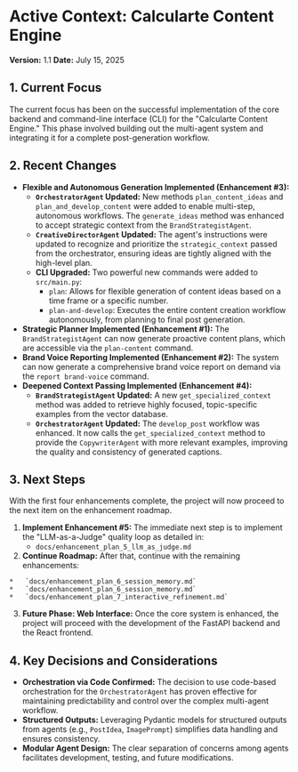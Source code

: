# Active Context: Calcularte Content Engine

**Version:** 1.1
**Date:** July 15, 2025

## 1. Current Focus

The current focus has been on the successful implementation of the core backend and command-line interface (CLI) for the "Calcularte Content Engine." This phase involved building out the multi-agent system and integrating it for a complete post-generation workflow.

## 2. Recent Changes

*   **Flexible and Autonomous Generation Implemented (Enhancement #3):**
    *   **`OrchestratorAgent` Updated:** New methods `plan_content_ideas` and `plan_and_develop_content` were added to enable multi-step, autonomous workflows. The `generate_ideas` method was enhanced to accept strategic context from the `BrandStrategistAgent`.
    *   **`CreativeDirectorAgent` Updated:** The agent's instructions were updated to recognize and prioritize the `strategic_context` passed from the orchestrator, ensuring ideas are tightly aligned with the high-level plan.
    *   **CLI Upgraded:** Two powerful new commands were added to `src/main.py`:
        *   `plan`: Allows for flexible generation of content ideas based on a time frame or a specific number.
        *   `plan-and-develop`: Executes the entire content creation workflow autonomously, from planning to final post generation.
*   **Strategic Planner Implemented (Enhancement #1):** The `BrandStrategistAgent` can now generate proactive content plans, which are accessible via the `plan-content` command.
*   **Brand Voice Reporting Implemented (Enhancement #2):** The system can now generate a comprehensive brand voice report on demand via the `report brand-voice` command.
*   **Deepened Context Passing Implemented (Enhancement #4):**
    *   **`BrandStrategistAgent` Updated:** A new `get_specialized_context` method was added to retrieve highly focused, topic-specific examples from the vector database.
    *   **`OrchestratorAgent` Updated:** The `develop_post` workflow was enhanced. It now calls the `get_specialized_context` method to provide the `CopywriterAgent` with more relevant examples, improving the quality and consistency of generated captions.

## 3. Next Steps

With the first four enhancements complete, the project will now proceed to the next item on the enhancement roadmap.

1.  **Implement Enhancement #5:** The immediate next step is to implement the "LLM-as-a-Judge" quality loop as detailed in:
    *   `docs/enhancement_plan_5_llm_as_judge.md`
2.  **Continue Roadmap:** After that, continue with the remaining enhancements:
>>>>>>>
    *   `docs/enhancement_plan_6_session_memory.md`
    *   `docs/enhancement_plan_6_session_memory.md`
    *   `docs/enhancement_plan_7_interactive_refinement.md`
3.  **Future Phase: Web Interface:** Once the core system is enhanced, the project will proceed with the development of the FastAPI backend and the React frontend.

## 4. Key Decisions and Considerations

*   **Orchestration via Code Confirmed:** The decision to use code-based orchestration for the `OrchestratorAgent` has proven effective for maintaining predictability and control over the complex multi-agent workflow.
*   **Structured Outputs:** Leveraging Pydantic models for structured outputs from agents (e.g., `PostIdea`, `ImagePrompt`) simplifies data handling and ensures consistency.
*   **Modular Agent Design:** The clear separation of concerns among agents facilitates development, testing, and future modifications.
